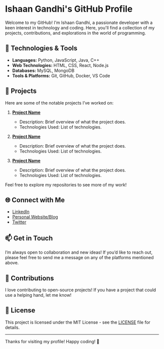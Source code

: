 # Ishaan Gandhi's GitHub Profile

Welcome to my GitHub! I'm Ishaan Gandhi, a passionate developer with a keen interest in technology and coding. Here, you'll find a collection of my projects, contributions, and explorations in the world of programming.

## 🔧 Technologies & Tools

- **Languages:** Python, JavaScript, Java, C++
- **Web Technologies:** HTML, CSS, React, Node.js
- **Databases:** MySQL, MongoDB
- **Tools & Platforms:** Git, GitHub, Docker, VS Code

## 🌟 Projects

Here are some of the notable projects I’ve worked on:

1. **[Project Name](link-to-your-project)**
   - Description: Brief overview of what the project does.
   - Technologies Used: List of technologies.

2. **[Project Name](link-to-your-project)**
   - Description: Brief overview of what the project does.
   - Technologies Used: List of technologies.

3. **[Project Name](link-to-your-project)**
   - Description: Brief overview of what the project does.
   - Technologies Used: List of technologies.

Feel free to explore my repositories to see more of my work!

## 🌐 Connect with Me

- [LinkedIn](link-to-your-linkedin)
- [Personal Website/Blog](link-to-your-website)
- [Twitter](link-to-your-twitter)

## 📫 Get in Touch

I’m always open to collaboration and new ideas! If you’d like to reach out, please feel free to send me a message on any of the platforms mentioned above.

## 🤝 Contributions

I love contributing to open-source projects! If you have a project that could use a helping hand, let me know!

## 📄 License

This project is licensed under the MIT License - see the [LICENSE](LICENSE) file for details.

---

Thanks for visiting my profile! Happy coding! 🚀
